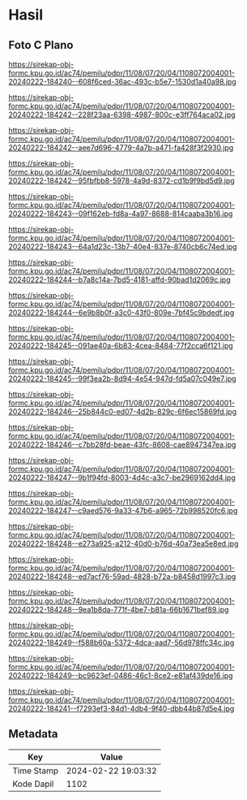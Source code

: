 # Hasil

## Foto C Plano

https://sirekap-obj-formc.kpu.go.id/ac74/pemilu/pdpr/11/08/07/20/04/1108072004001-20240222-184240--608f6ced-36ac-493c-b5e7-1530d1a40a98.jpg

https://sirekap-obj-formc.kpu.go.id/ac74/pemilu/pdpr/11/08/07/20/04/1108072004001-20240222-184242--228f23aa-6398-4987-800c-e3ff764aca02.jpg

https://sirekap-obj-formc.kpu.go.id/ac74/pemilu/pdpr/11/08/07/20/04/1108072004001-20240222-184242--aee7d696-4779-4a7b-a471-fa428f3f2930.jpg

https://sirekap-obj-formc.kpu.go.id/ac74/pemilu/pdpr/11/08/07/20/04/1108072004001-20240222-184242--95fbfbb8-5978-4a9d-8372-cd1b9f9bd5d9.jpg

https://sirekap-obj-formc.kpu.go.id/ac74/pemilu/pdpr/11/08/07/20/04/1108072004001-20240222-184243--09f162eb-fd8a-4a97-8688-814caaba3b16.jpg

https://sirekap-obj-formc.kpu.go.id/ac74/pemilu/pdpr/11/08/07/20/04/1108072004001-20240222-184243--64a1d23c-13b7-40e4-837e-8740cb6c74ed.jpg

https://sirekap-obj-formc.kpu.go.id/ac74/pemilu/pdpr/11/08/07/20/04/1108072004001-20240222-184244--b7a8c14a-7bd5-4181-affd-90bad1d2069c.jpg

https://sirekap-obj-formc.kpu.go.id/ac74/pemilu/pdpr/11/08/07/20/04/1108072004001-20240222-184244--6e9b8b0f-a3c0-43f0-809e-7bf45c9bdedf.jpg

https://sirekap-obj-formc.kpu.go.id/ac74/pemilu/pdpr/11/08/07/20/04/1108072004001-20240222-184245--091ae40a-6b83-4cea-8484-77f2cca6f121.jpg

https://sirekap-obj-formc.kpu.go.id/ac74/pemilu/pdpr/11/08/07/20/04/1108072004001-20240222-184245--99f3ea2b-8d94-4e54-947d-fd5a07c049e7.jpg

https://sirekap-obj-formc.kpu.go.id/ac74/pemilu/pdpr/11/08/07/20/04/1108072004001-20240222-184246--25b844c0-ed07-4d2b-829c-6f6ec15869fd.jpg

https://sirekap-obj-formc.kpu.go.id/ac74/pemilu/pdpr/11/08/07/20/04/1108072004001-20240222-184246--c7bb28fd-beae-43fc-8608-cae8947347ea.jpg

https://sirekap-obj-formc.kpu.go.id/ac74/pemilu/pdpr/11/08/07/20/04/1108072004001-20240222-184247--9b1f94fd-8003-4d4c-a3c7-be2969162dd4.jpg

https://sirekap-obj-formc.kpu.go.id/ac74/pemilu/pdpr/11/08/07/20/04/1108072004001-20240222-184247--c9aed576-9a33-47b6-a965-72b998520fc6.jpg

https://sirekap-obj-formc.kpu.go.id/ac74/pemilu/pdpr/11/08/07/20/04/1108072004001-20240222-184248--e273a925-a212-40d0-b76d-40a73ea5e8ed.jpg

https://sirekap-obj-formc.kpu.go.id/ac74/pemilu/pdpr/11/08/07/20/04/1108072004001-20240222-184248--ed7acf76-59ad-4828-b72a-b8458d1997c3.jpg

https://sirekap-obj-formc.kpu.go.id/ac74/pemilu/pdpr/11/08/07/20/04/1108072004001-20240222-184248--9ea1b8da-771f-4be7-b81a-66b1671bef89.jpg

https://sirekap-obj-formc.kpu.go.id/ac74/pemilu/pdpr/11/08/07/20/04/1108072004001-20240222-184249--f588b60a-5372-4dca-aad7-56d978ffc34c.jpg

https://sirekap-obj-formc.kpu.go.id/ac74/pemilu/pdpr/11/08/07/20/04/1108072004001-20240222-184249--bc9623ef-0486-46c1-8ce2-e81af439de16.jpg

https://sirekap-obj-formc.kpu.go.id/ac74/pemilu/pdpr/11/08/07/20/04/1108072004001-20240222-184241--f7293ef3-84d1-4db4-9f40-dbb44b87d5e4.jpg


## Metadata

| Key        | Value               |
| ---------- | ------------------- |
| Time Stamp | 2024-02-22 19:03:32 |
| Kode Dapil | 1102                |



